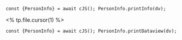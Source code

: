 ```dataviewjs
const {PersonInfo} = await cJS(); PersonInfo.printInfo(dv);
```
<% tp.file.cursor(1) %>
```dataviewjs
const {PersonInfo} = await cJS(); PersonInfo.printDataview(dv);
```
